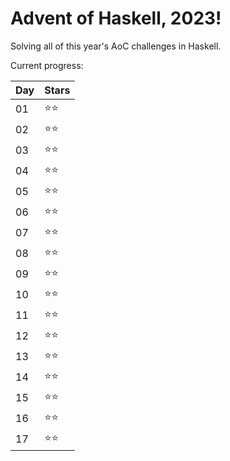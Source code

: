 # Advent of Haskell, 2023!

Solving all of this year's AoC challenges in Haskell.

Current progress:

|Day|Stars|
|---|---|
|01|⭐️⭐️|
|02|⭐️⭐️|
|03|⭐️⭐️|
|04|⭐️⭐️|
|05|⭐️⭐️|
|06|⭐️⭐️|
|07|⭐️⭐️|
|08|⭐️⭐️|
|09|⭐️⭐️|
|10|⭐️⭐️|
|11|⭐️⭐️|
|12|⭐️⭐️|
|13|⭐️⭐️|
|14|⭐️⭐️|
|15|⭐️⭐️|
|16|⭐️⭐️|
|17|⭐️⭐️|

